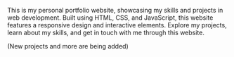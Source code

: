 This is my personal portfolio website, showcasing my skills and projects in web development. Built using HTML, CSS, and JavaScript, this website features a responsive design and interactive elements. Explore my projects, learn about my skills, and get in touch with me through this website.

(New projects and more are being added)
